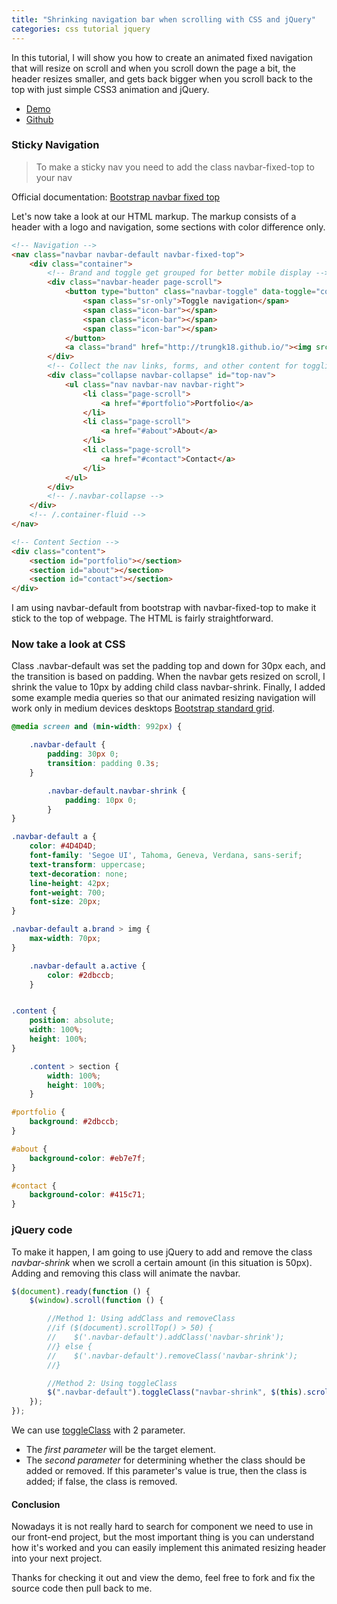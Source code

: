```yaml
---
title: "Shrinking navigation bar when scrolling with CSS and jQuery"
categories: css tutorial jquery
---
```


In this tutorial, I will show you how to create an animated fixed navigation that will resize on scroll and when you scroll down the page a bit, the header resizes smaller, and gets back bigger when you scroll back to the top with just simple CSS3 animation and jQuery.

- [Demo](http://trungk18.github.io/Resizing-Header-On-Scroll)
- [Github](https://github.com/trungk18/Resizing-Header-On-Scroll)

### Sticky Navigation

> To make a sticky nav you need to add the class navbar-fixed-top to your nav

Official documentation: [Bootstrap navbar fixed top](http://getbootstrap.com/components/#navbar-fixed-top)

Let's now take a look at our HTML markup. The markup consists of a header with a logo and navigation, some sections with color difference only.

```html
<!-- Navigation -->
<nav class="navbar navbar-default navbar-fixed-top">
    <div class="container">
        <!-- Brand and toggle get grouped for better mobile display -->
        <div class="navbar-header page-scroll">
            <button type="button" class="navbar-toggle" data-toggle="collapse" data-target="#top-nav">
                <span class="sr-only">Toggle navigation</span>
                <span class="icon-bar"></span>
                <span class="icon-bar"></span>
                <span class="icon-bar"></span>
            </button>
            <a class="brand" href="http://trungk18.github.io/"><img src="trungk18.png" class="img-responsive" title="trungk18" /></a>
        </div>
        <!-- Collect the nav links, forms, and other content for toggling -->
        <div class="collapse navbar-collapse" id="top-nav">
            <ul class="nav navbar-nav navbar-right">
                <li class="page-scroll">
                    <a href="#portfolio">Portfolio</a>
                </li>
                <li class="page-scroll">
                    <a href="#about">About</a>
                </li>
                <li class="page-scroll">
                    <a href="#contact">Contact</a>
                </li>
            </ul>
        </div>
        <!-- /.navbar-collapse -->
    </div>
    <!-- /.container-fluid -->
</nav>

<!-- Content Section -->
<div class="content">
    <section id="portfolio"></section>
    <section id="about"></section>
    <section id="contact"></section>
</div>
```

I am using navbar-default from bootstrap with navbar-fixed-top to make it stick to the top of webpage. The HTML is fairly straightforward.

### Now take a look at CSS

Class .navbar-default was set the padding top and down for 30px each, and the transition is based on padding. When the navbar gets resized on scroll, I shrink the value to 10px by adding child class navbar-shrink.
Finally, I added some example media queries so that our animated resizing navigation will work only in medium devices desktops [Bootstrap standard grid](http://getbootstrap.com/css/#grid). 

```css
@media screen and (min-width: 992px) {

    .navbar-default {
        padding: 30px 0;
        transition: padding 0.3s;
    }

        .navbar-default.navbar-shrink {
            padding: 10px 0;
        }
}

.navbar-default a {
    color: #4D4D4D;
    font-family: 'Segoe UI', Tahoma, Geneva, Verdana, sans-serif;
    text-transform: uppercase;
    text-decoration: none;
    line-height: 42px;
    font-weight: 700;
    font-size: 20px;
}

.navbar-default a.brand > img {            
    max-width: 70px;
}

    .navbar-default a.active {
        color: #2dbccb;
    }


.content {
    position: absolute;
    width: 100%;
    height: 100%;
}

    .content > section {
        width: 100%;
        height: 100%;
    }

#portfolio {
    background: #2dbccb;
}

#about {
    background-color: #eb7e7f;
}

#contact {
    background-color: #415c71;
}
```

### jQuery code

To make it happen, I am going to use jQuery to add and remove the class *navbar-shrink* when we scroll a certain amount (in this situation is 50px). Adding and removing this class will animate the navbar.

```javascript
$(document).ready(function () {
    $(window).scroll(function () {

        //Method 1: Using addClass and removeClass
        //if ($(document).scrollTop() > 50) {
        //    $('.navbar-default').addClass('navbar-shrink');
        //} else {
        //    $('.navbar-default').removeClass('navbar-shrink');
        //}

        //Method 2: Using toggleClass
        $(".navbar-default").toggleClass("navbar-shrink", $(this).scrollTop() > 50)
    });
});
```

We can use [toggleClass](http://api.jquery.com/toggleclass/) with 2 parameter.

- The *first parameter* will be the target element.
- The *second parameter* for determining whether the class should be added or removed. If this parameter's value is true, then the class is added; if false, the class is removed.

#### Conclusion

Nowadays it is not really hard to search for component we need to use in our front-end project, but the most important thing is you can understand how it's worked and you can easily implement this animated resizing header into your next project.

Thanks for checking it out and view the demo, feel free to fork and fix the source code then pull back to me.